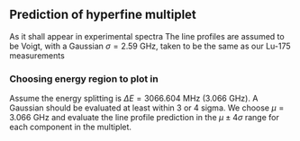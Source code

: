 ## Prediction of hyperfine multiplet
As it shall appear in experimental spectra
The line profiles are assumed to be Voigt, with a Gaussian $\sigma = 2.59$ GHz, taken to be the same as our Lu-175 measurements

### Choosing energy region to plot in

Assume the energy splitting is $\Delta E = 3066.604$ MHz (3.066 GHz). A Gaussian should be evaluated at least within 3 or 4 sigma. We choose $\mu=3.066$ GHz and evaluate the line profile prediction in the $\mu \pm 4\sigma$ range for each component in the multiplet.